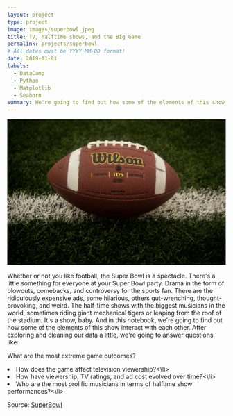 ```yaml
---
layout: project
type: project
image: images/superbowl.jpeg
title: TV, halftime shows, and the Big Game
permalink: projects/superbowl
# All dates must be YYYY-MM-DD format!
date: 2019-11-01
labels:
  - DataCamp
  - Python
  - Matplotlib
  - Seaborn
summary: We're going to find out how some of the elements of this show interact with each other.
---
```


<img class="ui medium right floated rounded image" src="../images/superbowl.jpeg">

Whether or not you like football, the Super Bowl is a spectacle. There's a little something for everyone at your Super Bowl party. Drama in the form of blowouts, comebacks, and controversy for the sports fan. There are the ridiculously expensive ads, some hilarious, others gut-wrenching, thought-provoking, and weird. The half-time shows with the biggest musicians in the world, sometimes riding giant mechanical tigers or leaping from the roof of the stadium. It's a show, baby. And in this notebook, we're going to find out how some of the elements of this show interact with each other. After exploring and cleaning our data a little, we're going to answer questions like:

What are the most extreme game outcomes?
  <li>How does the game affect television viewership?<\li>
  <li>How have viewership, TV ratings, and ad cost evolved over time?<\li>
  <li>Who are the most prolific musicians in terms of halftime show performances?<\li>
 
 
<p>Source: <a href="https://github.com/GuilhermeBrejeiro/SuperBowl"><i class="large github icon"></i>SuperBowl</a>
